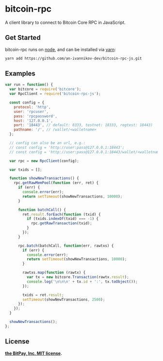 # bitcoin-rpc

A client library to connect to Bitcoin Core RPC in JavaScript.

## Get Started

bitcoin-rpc runs on [node](http://nodejs.org/), 
and can be installed via [yarn](https://yarnpkg.com/):

```bash
yarn add https://github.com/an-ivannikov-dev/bitcoin-rpc-js.git
```

## Examples

```javascript
var run = function() {
  var bitcore = require('bitcore');
  var RpcClient = require('bitcoin-rpc-js');

  const config = {
    protocol: 'http',
    user: 'rpcuser',
    pass: 'rpcpassword',
    host: '127.0.0.1',
    port: '18443', // default: 8333, testnet: 18333, regtest: 18443)
    pathname: '/', // /wallet/<walletname>
  };

  // config can also be an url, e.g.:
  // const config = 'http://user:pass@127.0.0.1:18443';
  // const config = 'http://user:pass@127.0.0.1:18443/wallet/<walletname>';

  var rpc = new RpcClient(config);

  var txids = [];

  function showNewTransactions() {
    rpc.getRawMemPool(function (err, ret) {
      if (err) {
        console.error(err);
        return setTimeout(showNewTransactions, 10000);
      }

      function batchCall() {
        ret.result.forEach(function (txid) {
          if (txids.indexOf(txid) === -1) {
            rpc.getRawTransaction(txid);
          }
        });
      }

      rpc.batch(batchCall, function(err, rawtxs) {
        if (err) {
          console.error(err);
          return setTimeout(showNewTransactions, 10000);
        }

        rawtxs.map(function (rawtx) {
          var tx = new bitcore.Transaction(rawtx.result);
          console.log('\n\n\n' + tx.id + ':', tx.toObject());
        });

        txids = ret.result;
        setTimeout(showNewTransactions, 2500);
      });
    });
  }

  showNewTransactions();
};
```

## License

**[the BitPay, Inc. MIT license](https://github.com/bitpay/bitcore/blob/master/LICENSE).**

